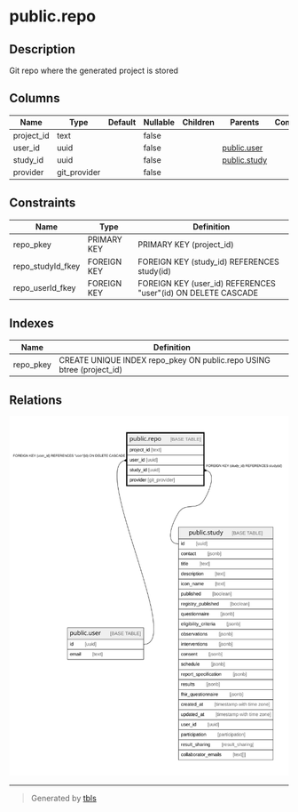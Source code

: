 # public.repo

## Description

Git repo where the generated project is stored

## Columns

| Name | Type | Default | Nullable | Children | Parents | Comment |
| ---- | ---- | ------- | -------- | -------- | ------- | ------- |
| project_id | text |  | false |  |  |  |
| user_id | uuid |  | false |  | [public.user](public.user.md) |  |
| study_id | uuid |  | false |  | [public.study](public.study.md) |  |
| provider | git_provider |  | false |  |  |  |

## Constraints

| Name | Type | Definition |
| ---- | ---- | ---------- |
| repo_pkey | PRIMARY KEY | PRIMARY KEY (project_id) |
| repo_studyId_fkey | FOREIGN KEY | FOREIGN KEY (study_id) REFERENCES study(id) |
| repo_userId_fkey | FOREIGN KEY | FOREIGN KEY (user_id) REFERENCES "user"(id) ON DELETE CASCADE |

## Indexes

| Name | Definition |
| ---- | ---------- |
| repo_pkey | CREATE UNIQUE INDEX repo_pkey ON public.repo USING btree (project_id) |

## Relations

![er](public.repo.svg)

---

> Generated by [tbls](https://github.com/k1LoW/tbls)

